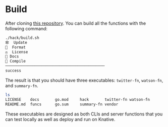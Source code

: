 # Build

After cloning [this repository](https://github.com/maximilien/knfun). You can
build all the functions with the following command:

```bash
./hack/build.sh
🕸️  Update
🧽  Format
⚖️  License
📖 Docs
🚧 Compile
────────────────────────────────────────────
success
```

The result is that you should have three executables: `twitter-fn`, `watson-fn`,
and `summary-fn`.

```bash
ls
LICENSE    docs       go.mod     hack       twitter-fn watson-fn
README.md  funcs      go.sum     summary-fn vendor
```

These executables are designed as both CLIs and server functions that you can
test locally as well as deploy and run on Knative.
